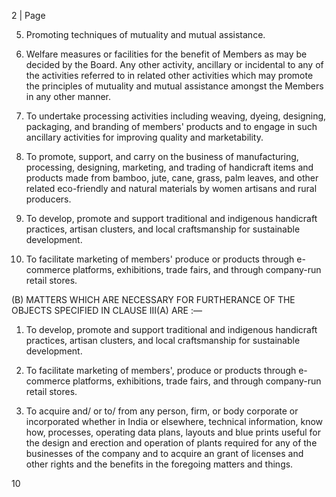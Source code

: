 2 | Page

5. Promoting techniques of mutuality and mutual assistance.

6. Welfare measures or facilities for the benefit of Members as may be decided by the Board. Any other activity, ancillary or incidental to any of the activities referred to in related other activities which may promote the principles of mutuality and mutual assistance amongst the Members in any other manner.

7. To undertake processing activities including weaving, dyeing, designing, packaging, and branding of members' products and to engage in such ancillary activities for improving quality and marketability.

8. To promote, support, and carry on the business of manufacturing, processing, designing, marketing, and trading of handicraft items and products made from bamboo, jute, cane, grass, palm leaves, and other related eco-friendly and natural materials by women artisans and rural producers.

9. To develop, promote and support traditional and indigenous handicraft practices, artisan clusters, and local craftsmanship for sustainable development.

10. To facilitate marketing of members' produce or products through e-commerce platforms, exhibitions, trade fairs, and through company-run retail stores.

(B) MATTERS WHICH ARE NECESSARY FOR FURTHERANCE OF THE OBJECTS SPECIFIED IN CLAUSE III(A) ARE :—

1. To develop, promote and support traditional and indigenous handicraft practices, artisan clusters, and local craftsmanship for sustainable development.

2. To facilitate marketing of members', produce or products through e-commerce platforms, exhibitions, trade fairs, and through company-run retail stores.

3. To acquire and/ or to/ from any person, firm, or body corporate or incorporated whether in India or elsewhere, technical information, know how, processes, operating data plans, layouts and blue prints useful for the design and erection and operation of plants required for any of the businesses of the company and to acquire an grant of licenses and other rights and the benefits in the foregoing matters and things.

10